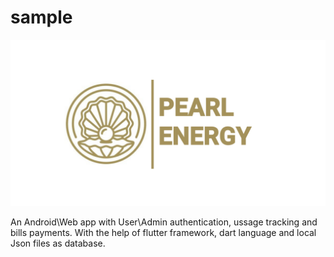 # sample

![PearlEnergy Logo](https://github.com/nayaksomkar/PearlEnergy/blob/master/assets/images/logo.png)

An Android\Web app with User\Admin authentication, ussage tracking and bills payments.
With the help of flutter framework, dart language and local Json files as database.
